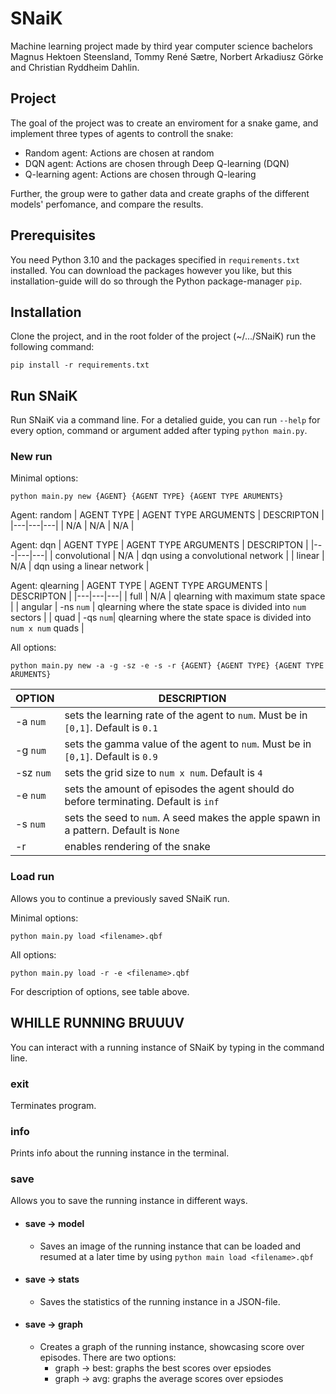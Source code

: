 # SNaiK
Machine learning project made by third year computer science bachelors Magnus Hektoen Steensland, Tommy René Sætre, Norbert Arkadiusz Görke and Christian Ryddheim Dahlin.


## Project
The goal of the project was to create an enviroment for a snake game, and implement three types of agents to controll the snake:

* Random agent: Actions are chosen at random
* DQN agent: Actions are chosen through Deep Q-learning (DQN)
* Q-learning agent: Actions are chosen through Q-learing

Further, the group were to gather data and create graphs of the different models' perfomance, and compare the results.


## Prerequisites
You need Python 3.10 and the packages specified in `requirements.txt` installed. You can download the packages however you like, but this installation-guide will do so through the Python package-manager `pip`.  


## Installation
Clone the project, and in the root folder of the project (~/.../SNaiK) run the following command:

```
pip install -r requirements.txt
```

## Run SNaiK
Run SNaiK via a command line. For a detalied guide, you can run `--help` for every option, command or argument added after typing `python main.py`.


### New run
Minimal options:
```
python main.py new {AGENT} {AGENT TYPE} {AGENT TYPE ARUMENTS}  
```      

Agent: random
| AGENT TYPE  | AGENT TYPE ARGUMENTS  | DESCRIPTON |
|---|---|---|
| N/A  | N/A | N/A |


Agent: dqn
| AGENT TYPE  | AGENT TYPE ARGUMENTS  | DESCRIPTON |
|---|---|---|
| convolutional  | N/A | dqn using a convolutional network |
| linear  | N/A | dqn using a linear network |



Agent: qlearning
| AGENT TYPE  | AGENT TYPE ARGUMENTS  | DESCRIPTON |
|---|---|---|
| full  | N/A | qlearning with maximum state space |
| angular  | -ns `num` | qlearning where the state space is divided into `num` sectors |
| quad  | -qs `num`|  qlearning where the state space is divided into `num x num` quads |


All options:
```
python main.py new -a -g -sz -e -s -r {AGENT} {AGENT TYPE} {AGENT TYPE ARUMENTS} 
```
|  OPTION | DESCRIPTION  |
|---|---|
| -a `num`|  sets the learning rate of the agent to `num`. Must be in `[0,1]`. Default is `0.1`|
| -g  `num`|  sets the gamma value of the agent to `num`. Must be in `[0,1]`. Default is `0.9`|
|  -sz `num`|  sets the grid size to `num x num`. Default is `4` |
|  -e `num`| sets the amount of episodes the agent should do before terminating. Default is `inf` |
|  -s `num` |  sets the seed to `num`. A seed makes the apple spawn in a pattern. Default is `None`|
|  -r | enables rendering of the snake |

### Load run
Allows you to continue a previously saved SNaiK run.


Minimal options:
```
python main.py load <filename>.qbf
```

All options:
```
python main.py load -r -e <filename>.qbf
```
For description of options, see table above.



## WHILLE RUNNING BRUUUV 
You can interact with a running instance of SNaiK by typing in the command line.

### exit
Terminates program.


### info
Prints info about the running instance in the terminal.

### save 
Allows you to save the running instance in different ways. 

* #### save &#8594; model
  * Saves an image of the running instance that can be loaded and resumed at a later time by using `python main load <filename>.qbf`

* #### save &#8594; stats
  * Saves the statistics of the running instance in a JSON-file.
  
* #### save &#8594; graph
  * Creates a graph of the running instance, showcasing score over episodes. There are two options:
    * graph &#8594; best: graphs the best scores over epsiodes
    * graph &#8594; avg: graphs the average scores over epsiodes

